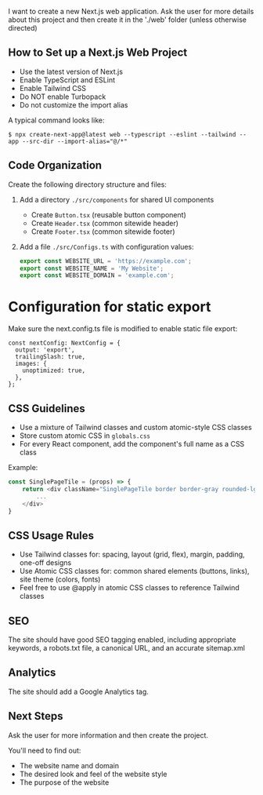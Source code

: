 
I want to create a new Next.js web application. Ask the user for more details about this project
and then create it in the './web' folder (unless otherwise directed)

## How to Set up a Next.js Web Project

- Use the latest version of Next.js
- Enable TypeScript and ESLint
- Enable Tailwind CSS
- Do NOT enable Turbopack
- Do not customize the import alias

A typical command looks like:

    $ npx create-next-app@latest web --typescript --eslint --tailwind --app --src-dir --import-alias="@/*"

## Code Organization
Create the following directory structure and files:

1. Add a directory `./src/components` for shared UI components
   - Create `Button.tsx` (reusable button component)
   - Create `Header.tsx` (common sitewide header)
   - Create `Footer.tsx` (common sitewide footer)

2. Add a file `./src/Configs.ts` with configuration values:
   ```typescript
   export const WEBSITE_URL = 'https://example.com';
   export const WEBSITE_NAME = 'My Website';
   export const WEBSITE_DOMAIN = 'example.com';
   ```

# Configuration for static export

Make sure the next.config.ts file is modified to enable static file export:

    const nextConfig: NextConfig = {
      output: 'export',
      trailingSlash: true,
      images: {
        unoptimized: true,
      },
    };

## CSS Guidelines
- Use a mixture of Tailwind classes and custom atomic-style CSS classes
- Store custom atomic CSS in `globals.css`
- For every React component, add the component's full name as a CSS class

Example:
```typescript
const SinglePageTile = (props) => {
    return <div className="SinglePageTile border border-gray rounded-lg">
        ...
    </div>
}
```

## CSS Usage Rules

- Use Tailwind classes for: spacing, layout (grid, flex), margin, padding, one-off designs
- Use Atomic CSS classes for: common shared elements (buttons, links), site theme (colors, fonts)
- Feel free to use @apply in atomic CSS classes to reference Tailwind classes

## SEO

The site should have good SEO tagging enabled, including appropriate keywords, a robots.txt file, a canonical URL,
and an accurate sitemap.xml

## Analytics

The site should add a Google Analytics tag.

## Next Steps

Ask the user for more information and then create the project.

You'll need to find out:

 - The website name and domain
 - The desired look and feel of the website style
 - The purpose of the website

